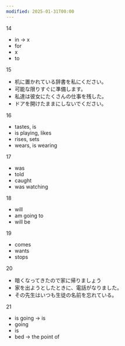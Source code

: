```yaml
---
modified: 2025-01-31T00:00
---
```




14
- in -> x
- for
- x
- to

15
- 机に置かれている辞書を私にください。
- 可能な限りすぐに準備します。
- 私達は彼女にたくさんの仕事を残した。
- ドアを開けたままにしないでください。


16
- tastes, is
- is playing, likes
- rises, sets
- wears, is wearing

17
- was
- told
- caught
- was watching

18
- will
- am going to
- will be

19
- comes
- wants
- stops

20
- 暗くなってきたので家に帰りましょう
- 家を出ようとしたときに、電話がなりました。
- その先生はいつも生徒の名前を忘れている。

21
- is going -> is 
- going
- is
- bed -> the point of
